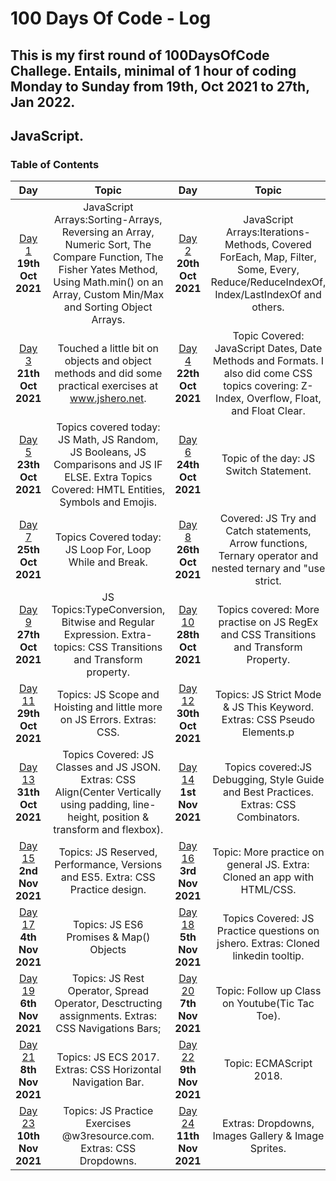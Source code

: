 # 100 Days Of Code - Log
## This is my first round of 100DaysOfCode Challege. Entails, minimal of 1 hour of coding Monday to Sunday from 19th, Oct 2021 to 27th, Jan 2022.
## JavaScript.
<a name="toc"></a>
### Table of Contents
|Day|Topic|Day|Topic
|:---:|:-----:|:---:|:-----:|
|[Day 1](#day-1) **19th Oct 2021**|JavaScript Arrays:Sorting-Arrays, Reversing an Array, Numeric Sort, The Compare Function, The Fisher Yates Method, Using Math.min() on an Array, Custom Min/Max and Sorting Object Arrays.|[Day 2](#day-2) **20th Oct 2021**|JavaScript Arrays:Iterations-Methods, Covered ForEach, Map, Filter, Some, Every, Reduce/ReduceIndexOf, Index/LastIndexOf and others.
|[Day 3](#day-3) **21th Oct 2021**|Touched a little bit on objects and object methods and did some practical exercises at www.jshero.net.|[Day 4](#day-4) **22th Oct 2021**|Topic Covered: JavaScript Dates, Date Methods and Formats. I also did come CSS topics covering: Z-Index, Overflow, Float, and Float Clear.
|[Day 5](#day-5) **23th Oct 2021**|Topics covered today: JS Math, JS Random, JS Booleans, JS Comparisons and JS IF ELSE. Extra Topics Covered: HMTL Entities, Symbols and Emojis. |[Day 6](#day-6) **24th Oct 2021**|Topic of the day: JS Switch Statement.
|[Day 7](#day-7) **25th Oct 2021**|Topics Covered today: JS Loop For, Loop While and Break.|[Day 8](#day-8) **26th Oct 2021**|Covered: JS Try and Catch statements, Arrow functions, Ternary operator and nested ternary and "use strict.
|[Day 9](#day-9) **27th Oct 2021**|JS Topics:TypeConversion, Bitwise and Regular Expression. Extra-topics: CSS Transitions and Transform property.|[Day 10](#day-10) **28th Oct 2021**|Topics covered: More practise on JS RegEx and CSS Transitions and Transform Property.
|[Day 11](#day-11) **29th Oct 2021**|Topics: JS Scope and Hoisting and little more on JS Errors. Extras: CSS.|[Day 12](#day-12) **30th Oct 2021**|Topics: JS Strict Mode & JS This Keyword. Extras: CSS Pseudo Elements.p
|[Day 13](#day-13) **31th Oct 2021**|Topics Covered: JS Classes and JS JSON. Extras: CSS Align(Center Vertically using padding, line-height, position & transform and flexbox). |[Day 14](#day-14) **1st Nov 2021**|Topics covered:JS Debugging, Style Guide and Best Practices. Extras: CSS Combinators.
|[Day 15](#day-15) **2nd Nov 2021**|Topics: JS Reserved, Performance, Versions and ES5. Extra: CSS Practice design.|[Day 16](#day-16) **3rd Nov 2021**| Topic: More practice on general JS. Extra: Cloned an app with HTML/CSS.
|[Day 17](#day-17) **4th Nov 2021**|Topics: JS ES6 Promises & Map() Objects|[Day 18](#day-18) **5th Nov 2021**|Topics Covered: JS Practice questions on jshero. Extras: Cloned linkedin tooltip.
|[Day 19](#day-19) **6th Nov 2021**|Topics: JS Rest Operator, Spread Operator, Desctructing assignments. Extras: CSS Navigations Bars;|[Day 20](#day-20) **7th Nov 2021**|Topic: Follow up Class on Youtube(Tic Tac Toe).
|[Day 21](#day-21) **8th Nov 2021**|Topics: JS ECS 2017. Extras: CSS Horizontal Navigation Bar.|[Day 22](#day-22) **9th Nov 2021**|Topic: ECMAScript 2018.
|[Day 23](#day-23) **10th Nov 2021**|Topics: JS Practice Exercises @w3resource.com. Extras: CSS Dropdowns.|[Day 24](#day-24) **11th Nov 2021**|Extras: Dropdowns, Images Gallery & Image Sprites.


